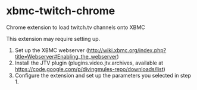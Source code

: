 xbmc-twitch-chrome
==================

Chrome extension to load twitch.tv channels onto XBMC

This extension may require setting up. 
1. Set up the XBMC webserver (http://wiki.xbmc.org/index.php?title=Webserver#Enabling_the_webserver)
2. Install the JTV plugin (plugins.video.jtv.archives, available at https://code.google.com/p/divingmules-repo/downloads/list)
3. Configure the extension and set up the parameters you selected in step 1.

